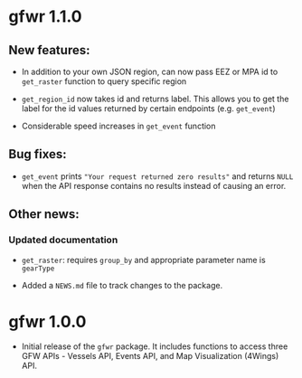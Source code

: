 # gfwr 1.1.0

## New features:

-   In addition to your own JSON region, can now pass EEZ or MPA id to `get_raster` function to query specific region

-   `get_region_id` now takes id and returns label. This allows you to get the label for the id values returned by certain endpoints (e.g. `get_event`)

-   Considerable speed increases in `get_event` function

## Bug fixes:

-   `get_event` prints `"Your request returned zero results"` and returns `NULL` when the API response contains no results instead of causing an error.

## Other news:

### Updated documentation

-   `get_raster`: requires `group_by` and appropriate parameter name is `gearType`

-   Added a `NEWS.md` file to track changes to the package.

# gfwr 1.0.0

-   Initial release of the `gfwr` package. It includes functions to access three GFW APIs - Vessels API, Events API, and Map Visualization (4Wings) API.
